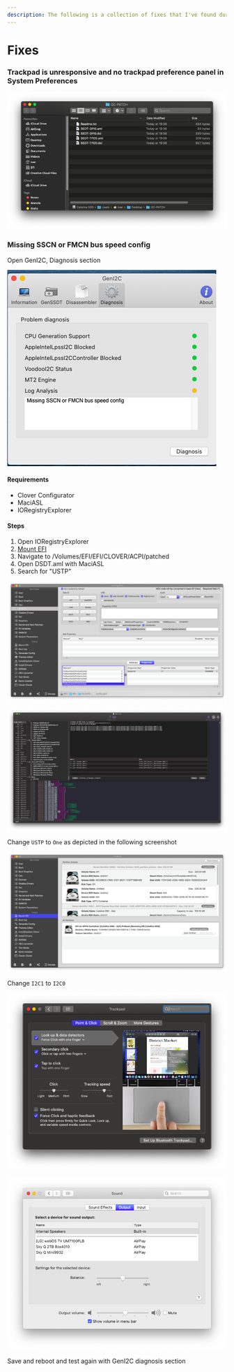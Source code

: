 ```yaml
---
description: The following is a collection of fixes that I've found during the time
---
```


# Fixes

### Trackpad is unresponsive and no trackpad preference panel in System Preferences

![From gitter.im/alexandred/VoodooI2C](../../.gitbook/assets/image%20%287%29.png)

### Missing SSCN or FMCN bus speed config

Open GenI2C, Diagnosis section

![](../../.gitbook/assets/image%20%2825%29.png)

#### Requirements

* Clover Configurator
* MaciASL
* IORegistryExplorer

#### Steps

1. Open IORegistryExplorer
2. [Mount EFI](../../efi/mount-efi.md)
3. Navigate to /Volumes/EFI/EFI/CLOVER/ACPI/patched
4. Open DSDT.aml with MaciASL
5. Search for "USTP"

![Step 1: search &quot;I2C&quot;](../../.gitbook/assets/image%20%2811%29.png)

![](../../.gitbook/assets/image%20%2822%29.png)

Change `USTP` to `One` as depicted in the following screenshot

![Change &quot;If \(USTP\)&quot; in &quot;If \(One&quot;\)](../../.gitbook/assets/image%20%289%29.png)

Change `I2C1` to `I2C0`

![](../../.gitbook/assets/image%20%283%29.png)

![](../../.gitbook/assets/image%20%2820%29.png)

Save and reboot and test again with GenI2C diagnosis section

